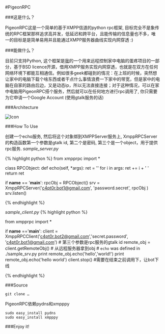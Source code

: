 #PigeonRPC 

###这是什么？

PigeonRPC这是一个简单的基于XMPP信道的python rpc框架, 目标完全不是象传统的RPC框架那样追求高并发，低延迟和跨平台，且能传输的信息量也不多，唯一的目标是是简单易用并且能通过XMPP服务器曲线实现内网穿透 :)

###能做什么？

目前只支持Python, 这个框架是[我](http://c4pt0r.github.com/about.html)的一个用来远程控制家中电脑的蛋疼项目的一部分，基于BSD licence开源，借用XMPP服务实现内网穿透，也就是在双方在任何网络环境下都能互相通信。例如很多geek都碰到的情况：在上班的时候，突然想让家中的电脑下载个啥东西或者干点什么事情浪费一下家中的带宽，但是家中的电脑在自家的路由后边，又是动态ip，所以无法直接连接；对于这种情况，可以在家中电脑用PigeonRPC搭个服务，然后就可以在任何地方进行rpc调用了, 你只需要为它申请一个Google Account (使用gtalk服务的话)

###Architecture

![Icon](http://c4pt0r.github.com/images/peieonRPC.png)


###How To Use

创建一个echo服务, 然后将这个对象绑到XMPPServer服务上, XmppRPCServer的构造函数第一个参数是gtalk id, 第二个是密码, 第三个是一个object，用于提供rpc服务.
*sample_server.py*

{% highlight python %}
from xmpprpc import *

class RPCObject:
    def echo(self, *args):
        ret = ''
        for i in args:
            ret += i + ' '
        return ret

if __name__ == '__main__':
    rpcObj = RPCObject()
    srv = XmppRPCServer('c4pt0r.bot1@gmail.com', 'password.secret', rpcObj )
    srv.listen()

{% endhighlight %}


*sample_client.py*
{% highlight python %}

from xmpprpc import *

if __name__ =='__main__':
    client = XmppRPCClient('c4pt0r.bot2@gmail.com','secret.password', 'c4pt0r.bot1@gmail.com') # 第三个参数是rpc服务的gtalk id
    remote_obj = client.getRemoteObj() # 从远程服务器拿到obj
    # `echo` was defined in ./sample_srv.py
    print remote_obj.echo('hello','world!')
    print remote_obj.echo('hello world')
    client.stop() #需要在结束之前调用下，让bot下线

{% endhighlight %}

###Source

	git clone …


PigeonRPC依赖pydns和xmpppy

	sudo easy_install pydns
	sudo easy_install xmpppy

###Enjoy it!